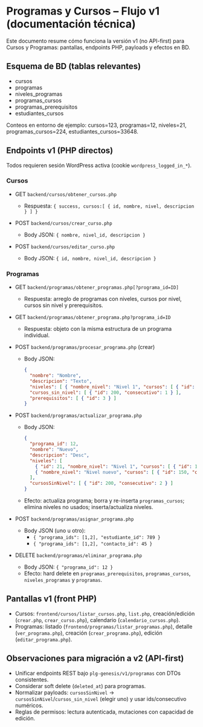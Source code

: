 # Programas y Cursos – Flujo v1 (documentación técnica)

Este documento resume cómo funciona la versión v1 (no API-first) para Cursos y Programas: pantallas, endpoints PHP, payloads y efectos en BD.

## Esquema de BD (tablas relevantes)

- cursos
- programas
- niveles_programas
- programas_cursos
- programas_prerequisitos
- estudiantes_cursos

Conteos en entorno de ejemplo: cursos=123, programas=12, niveles=21, programas_cursos=224, estudiantes_cursos=33648.

## Endpoints v1 (PHP directos)

Todos requieren sesión WordPress activa (cookie `wordpress_logged_in_*`).

### Cursos

- GET `backend/cursos/obtener_cursos.php`
  - Respuesta: `{ success, cursos:[ { id, nombre, nivel, descripcion } ] }`

- POST `backend/cursos/crear_curso.php`
  - Body JSON: `{ nombre, nivel_id, descripcion }`

- POST `backend/cursos/editar_curso.php`
  - Body JSON: `{ id, nombre, nivel_id, descripcion }`

### Programas

- GET `backend/programas/obtener_programas.php[?programa_id=ID]`
  - Respuesta: arreglo de programas con niveles, cursos por nivel, cursos sin nivel y prerequisitos.

- GET `backend/programas/obtener_programa.php?programa_id=ID`
  - Respuesta: objeto con la misma estructura de un programa individual.

- POST `backend/programas/procesar_programa.php` (crear)
  - Body JSON:
    ```json
    {
      "nombre": "Nombre",
      "descripcion": "Texto",
      "niveles": [ { "nombre_nivel": "Nivel 1", "cursos": [ { "id": 128, "consecutivo": 1 } ] } ],
      "cursos_sin_nivel": [ { "id": 200, "consecutivo": 1 } ],
      "prerequisitos": [ { "id": 3 } ]
    }
    ```

- POST `backend/programas/actualizar_programa.php`
  - Body JSON:
    ```json
    {
      "programa_id": 12,
      "nombre": "Nuevo",
      "descripcion": "Desc",
      "niveles": [
        { "id": 21, "nombre_nivel": "Nivel 1", "cursos": [ { "id": 128, "consecutivo": 1 } ] },
        { "nombre_nivel": "Nivel nuevo", "cursos": [ { "id": 150, "consecutivo": 1 } ] }
      ],
      "cursosSinNivel": [ { "id": 200, "consecutivo": 2 } ]
    }
    ```
  - Efecto: actualiza programa; borra y re-inserta `programas_cursos`; elimina niveles no usados; inserta/actualiza niveles.

- POST `backend/programas/asignar_programa.php`
  - Body JSON (uno u otro):
    - `{ "programa_ids": [1,2], "estudiante_id": 789 }`
    - `{ "programa_ids": [1,2], "contacto_id": 45 }`

- DELETE `backend/programas/eliminar_programa.php`
  - Body JSON: `{ "programa_id": 12 }`
  - Efecto: hard delete en `programas_prerequisitos`, `programas_cursos`, `niveles_programas` y `programas`.

## Pantallas v1 (front PHP)

- Cursos: `frontend/cursos/listar_cursos.php`, `list.php`, creación/edición (`crear.php`, `crear_curso.php`), calendario (`calendario_cursos.php`).
- Programas: listado (`frontend/programas/listar_programas.php`), detalle (`ver_programa.php`), creación (`crear_programa.php`), edición (`editar_programa.php`).

## Observaciones para migración a v2 (API-first)

- Unificar endpoints REST bajo `plg-genesis/v1/programas` con DTOs consistentes.
- Considerar soft delete (`deleted_at`) para programas.
- Normalizar payloads: `cursosSinNivel` → `cursosSinNivel`/`cursos_sin_nivel` (elegir uno) y usar ids/consecutivo numéricos.
- Reglas de permisos: lectura autenticada, mutaciones con capacidad de edición.


